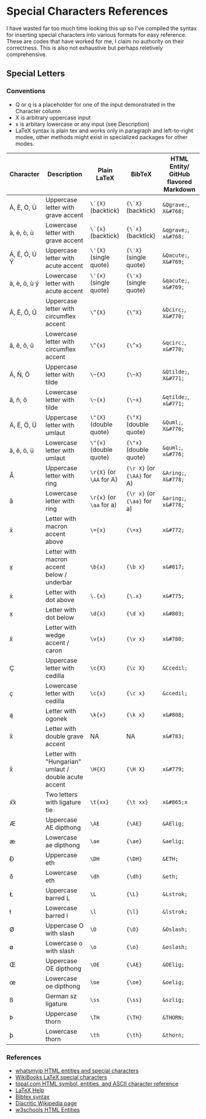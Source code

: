 # Special Characters References
I have wasted far too much time looking this up so I've compiled the syntax for inserting special characters into various formats for easy reference. These are codes that have worked for me, I claim no authority on their correctness. This is also not exhaustive but perhaps reletively comprehensive.

## Special Letters
### Conventions

* Q or q is a placeholder for one of the input demonstrated in the Character column
* X is arbitrary uppercase input
* x is arbitary lowercase or any input (see Description)
* LaTeX syntax is plain tex and works only in paragraph and left-to-right modee, other methods might exist in specialized packages for other modes.

| Character | Description | Plain LaTeX | BibTeX | HTML Entity/ GitHub flavored Markdown |
| --------- | ----------- | ----- | ------ | ------------------------------- |
| &Agrave;, &Egrave;, &Ograve;, &Ugrave;  | Uppercase letter with grave accent | ``\`{X}`` (backtick) | ``{\`X}`` (backtick) | `&Qgrave;`,  `X&#768;`| 
| &agrave;, &egrave;, &ograve;, &ugrave; | Lowercase letter with grave accent | ``\`{x}``  (backtick) | ``{\`x}``  (backtick) | `&qgrave;`,  `x&#768;`|
| &Aacute;, &Eacute;, &Oacute;, &Uacute;  &Yacute; | Uppercase letter with acute accent | `\'{X}` (single quote) | `{\'X}` (single quote) | `&Qacute;`, `X&#769;`| 
| &agrave;, &egrave;, &ograve;, &ugrave; &yacute; | Lowercase letter with acute accent | `\'{x}`  (single quote) | `{\'x}`  (single quote) | `&qacute;`, `x&#769;` | 
| &Acirc;, &Ecirc;, &Ocirc;, &Ucirc;  | Uppercase letter with circumflex accent | `\^{X}` | `{\^X}` | `&Qcirc;`, `X&#770;` | 
| &acirc;, &ecirc;, &ocirc;, &ucirc; | Lowercase letter with circumflex accent | `\^{x}` | `{\^x}` | `&qcirc;`, `x&#770;` | 
| &Atilde;, &Ntilde;, &Otilde; | Uppercase letter with tilde | `\~{X}` | `{\~X}` | `&Qtilde;`, `X&#771;`| 
| &atilde;, &ntilde;, &otilde; | Lowercase letter with tilde | `\~{x}` | `{\~x}` | `&qtilde;`, `x&#771;` | 
| &Auml;, &Euml;, &Ouml;, &Uuml;  | Uppercase letter with umlaut | `\"{X}` (double quote) | `{\"X}` (double quote) | `&Quml;`, `X&#776;` | 
| &auml;, &euml;, &ouml;, &uuml; | Lowercase letter with umlaut | `\"{x}` (double quote) | `{\"x}` (double quote) | `&quml;`, `x&#776;` | 
| &Aring; | Uppercase letter with ring | `\r{X}` (or `\AA` for A) | `{\r X}` (or `{\AA}` for A) | `&Aring;`, `X&#778;` |
| &aring; | Lowercase letter with ring | `\r{x}` (or `\aa` for a) | `{\r x}` (or `{\aa}` for a) | `&aring;`, `x&#778;` |
| x&#772; | Letter with macron accent above | `\={x}` | `{\=x}` | `x&#772;` |
| x&#817; | Letter with macron accent below / underbar | `\b{x}` | `{\b x}` | `x&#817;` |
| x&#775; | Letter with dot above | `\.{x}` | `{\.x}` | `x&#775;` |
| x&#803; | Letter with dot below | `\d{x}` | `{\d x}` | `x&#803;` |
| x&#780; | Letter with wedge accent / caron | `\v{x}` | `{\v x}` | `x&#780;` |
| &Ccedil; | Uppercase letter with cedilla | `\c{X}` | `{\c X}` | `&Ccedil;` |
| &ccedil; | Lowercase letter with cedilla | `\c{x}` | `{\c x}` | `&ccedil;` |
| a&#808; | Letter with ogonek | `\k{x}` | `{\k x}` | `x&#808;` |
| x&#783; | Letter with double grave accent | NA | NA | `x&#783;` |
| x&#779; | Letter with "Hungarian" umlaut / double acute accent | `\H{X}` | `{\H X}` | `x&#779;` |
| x&#865;x | Two letters with ligature tie | `\t{xx}` | `{\t xx}` | `x&#865;x` |
| &AElig; | Uppercase AE dipthong | `\AE` | `{\AE}` | `&AElig;` |
| &aelig; | Lowercase ae dipthong | `\ae` | `{\ae}` | `&aelig;` |
| &ETH; | Uppercase eth | `\DH` | `{\DH}` | `&ETH;` |
| &eth; | Lowercase eth | `\dh` | `{\dh}` | `&eth;` |
| &Lstrok; | Uppercase barred L | `\L` | `{\L}` | `&Lstrok;` |
| &lstrok; | Lowercase barred l | `\l` | `{\l}` | `&lstrok;` |
| &Oslash; | Uppercase O with slash | `\O` | `{\O}` | `&Oslash;` |
| &oslash; | Lowercase o with slash | `\o` | `{\o}` | `&oslash;` |
| &OElig; | Uppercase OE dipthong | `\OE` | `{\AE}` | `&OElig;` |
| &oelig; | Lowercase oe dipthong | `\oe` | `{\oe}` | `&oelig;` |
| &szlig; | German sz ligature | `\ss` | `{\ss}` | `&szlig;` |
| &THORN; | Uppercase thorn | `\TH` | `{\TH}` | `&THORN;` |
| &thorn; | Lowercase thorn | `\th` | `{\th}` | `&thorn;` |

### References

* [whatsmyip HTML entities and special characters](https://www.whatsmyip.org/html-characters)
* [WikiBooks LaTeX special characters](https://en.wikibooks.org/wiki/LaTeX/Special_Characters)
* [topal.com HTML symbol, entities, and ASCII character reference](https://www.toptal.com/designers/htmlarrows)
* [LaTeX Help](https://www.asc.ohio-state.edu/miller.104/molspect/symposium/latexinstruct.html)
* [Bibtex syntax](https://tex.stackexchange.com/questions/57743/how-to-write-%C3%A4-and-other-umlauts-and-accented-letters-in-bibliography)
* [Diacritic Wikipedia page](https://en.wikipedia.org/wiki/Diacritic)
* [w3schools HTML Entities](https://www.w3schools.com/html/html_entities.asp)

